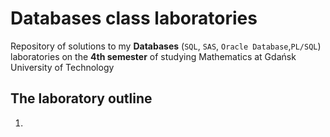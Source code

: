 # Databases class laboratories
Repository of solutions to my **Databases** (`SQL`, `SAS`, `Oracle Database`,`PL/SQL`) laboratories on the **4th semester** of studying Mathematics at Gdańsk University of Technology

## The laboratory outline

1. 
